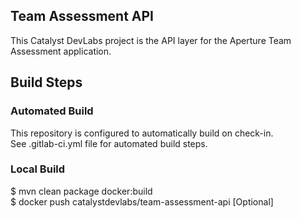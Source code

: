 ## Team Assessment API

This Catalyst DevLabs project is the API layer for the Aperture Team Assessment application.


## Build Steps

### Automated Build

This repository is configured to automatically build on check-in.  
See .gitlab-ci.yml file for automated build steps.

### Local Build

$ mvn clean package docker:build  
$ docker push catalystdevlabs/team-assessment-api [Optional]





